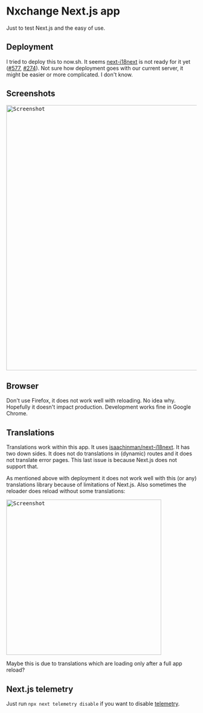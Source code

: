 # Nxchange Next.js app

Just to test Next.js and the easy of use.

## Deployment

I tried to deploy this to now.sh. It seems [next-i18next](https://github.com/isaachinman/next-i18next) is not ready for it yet ([#577](https://github.com/isaachinman/next-i18next/issues/577), [#274](https://github.com/isaachinman/next-i18next/issues/274)). Not sure how deployment goes with our current server, it might be easier or more complicated. I don't know.

## Screenshots

<kbd><img width="700px" alt="Screenshot" src="https://user-images.githubusercontent.com/1079135/81289175-3ba5b180-9066-11ea-9a1c-8717102407dd.png"></kbd>

## Browser

Don't use Firefox, it does not work well with reloading. No idea why. Hopefully it doesn't impact production. Development works fine in Google Chrome.

## Translations

Translations work within this app. It uses [isaachinman/next-i18next](https://github.com/isaachinman/next-i18next). It has two down sides. It does not do translations in (dynamic) routes and it does not translate error pages. This last issue is because Next.js does not support that.

As mentioned above with deployment it does not work well with this (or any) translations library because of limitations of Next.js. Also sometimes the reloader does reload without some translations:

<kbd><img width="410px" alt="Screenshot" src="https://user-images.githubusercontent.com/1079135/81408392-729ac680-913d-11ea-9011-20c10198f2be.png"></kbd>

Maybe this is due to translations which are loading only after a full app reload?

## Next.js telemetry

Just run `npx next telemetry disable` if you want to disable [telemetry](https://nextjs.org/telemetry).
